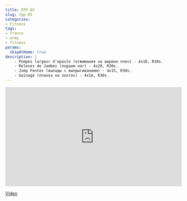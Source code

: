 ```yaml
---
title: FPP-05
slug: fpp-05
categories:
- Fitness
tags:
- france
- army
- fitness
params:
  skipAtHome: true
description: |
    - Pompes largeur d'epaule (отжимания на ширине плеч) - 4x10, R30s.
    - Releves de Jambes (подъем ног) - 4x20, R30s.
    - Jump Fentes (выпады с выпрыгиванием) - 4x15, R30s.
    - Gainage (планка на локтях) - 4x1m, R30s.
---
```

<iframe width="560" height="315" src="https://www.youtube.com/embed/MGqpSgFGxXw?si=CBZ32ldQGiuWp4J8" title="YouTube video player" frameborder="0" allow="accelerometer; autoplay; clipboard-write; encrypted-media; gyroscope; picture-in-picture; web-share" allowfullscreen></iframe>

[Video](https://youtu.be/MGqpSgFGxXw?si=CBZ32ldQGiuWp4J8)
